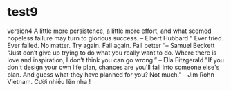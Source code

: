 # test9
version4
A little more persistence, a little more effort, and what seemed hopeless failure may turn to glorious success. – Elbert Hubbard
” Ever tried. Ever failed. No matter. Try again. Fail again. Fail better “– Samuel Beckett
“Just don’t give up trying to do what you really want to do. Where there is love and inspiration, I don’t think you can go wrong.” – Ella Fitzgerald
"If you don't design your own life plan, chances are you'll fall into someone else's plan. And guess what they have planned for you? Not much." - Jim Rohn
Vietnam.
Cười nhiều lên nha !
